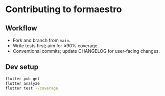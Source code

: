 # Contributing to formaestro

## Workflow
- Fork and branch from `main`.
- Write tests first; aim for ≥90% coverage.
- Conventional commits; update CHANGELOG for user-facing changes.

## Dev setup
```bash
flutter pub get
flutter analyze
flutter test --coverage
```
